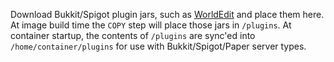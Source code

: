 Download Bukkit/Spigot plugin jars, such as [WorldEdit](https://dev.bukkit.org/projects/worldedit/files) and place them here. At image build time the `COPY` step will place those jars in `/plugins`. At container startup, the contents of `/plugins` are sync'ed into `/home/container/plugins` for use with Bukkit/Spigot/Paper server types.
